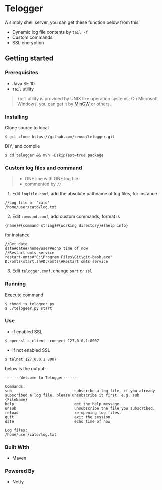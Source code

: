 # Telogger

A simply shell server, you can get these function below from this:

- Dynamic log file contents by `tail -f`
- Custom commands
- SSL encryption

## Getting started

### Prerequisites

- Java SE 10
- `tail` utility

> `tail` utility is provided by UNIX like operation systems; On Microsoft Windows, you can get it by [MinGW](http://www.mingw.org/) or others.

### Installing
Clone source to local
```
$ git clone https://github.com/zenuo/telogger.git
```
DIY, and compile
```
$ cd telogger && mvn -DskipTest=true package
```

### Custom log files and command
> * ONE line with ONE log file.
> * commented by `//`

1) Edit `logfile.conf`, add the absolute pathname of log files, for instance
```
//Log file of 'cato'
/home/user/cato/log.txt
```

2) Edit `command.conf`, add custom commands, format is
```text
{name}#{command string}#{working directory}#{help info}
```
for instance
```text
//Get date
date#date#/home/user#echo time of now
//Restart omts service
restart-omts#"C:\Program Files\Git\git-bash.exe" D:\omts\start.sh#D:\omts\#Restart omts service
```

3) Edit `telogger.conf`, change `port` or `ssl`

### Running
Execute command
```
$ chmod +x telogeer.py
$ ./telogeer.py start
```

### Use
- if enabled SSL
```
$ openssl s_client -connect 127.0.0.1:8007
```

- if not enabled SSL
```
$ telnet 127.0.0.1 8007
```

below is the output:
```text
-------Welcome to Telogger-------

Commands:
sub                            subscribe a log file, if you already subscribed a log file, please unsubscribe it first. e.g. sub {FileName}
help                           get the help message.
unsub                          unsubscribe the file you subscribed.
reload                         re-opening log files.
quit                           exit the session.
date                           echo time of now

Log files:
/home/user/cato/log.txt
```

### Built With
* Maven

### Powered By
* Netty
